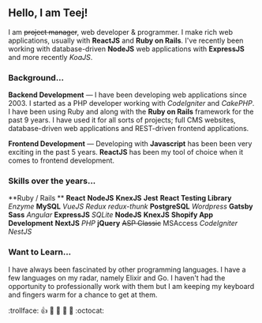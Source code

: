 ## Hello, I am Teej!

I am <del>project manager</del>, web developer & programmer. I make rich web applications, usually with **ReactJS** and **Ruby on Rails**. I've recently been working with database-driven **NodeJS** web applications with **ExpressJS** and more recently _KoaJS_.

### Background...

**Backend Development** — I have been developing web applications since 2003. I started as a PHP developer working with _CodeIgniter_ and _CakePHP_. I have been using Ruby and along with the **Ruby on Rails** framework for the past 9 years. I have used it for all sorts of projects; full CMS websites, database-driven web applications and REST-driven frontend applications.

**Frontend Development** — Developing with **Javascript** has been been very exciting in the past 5 years. **ReactJS** has been my tool of choice when it comes to frontend development.

### Skills over the years...

**Ruby / Rails ** **React** **NodeJS** **KnexJS** **Jest** **React Testing Library** _Enzyme_ **MySQL**  _VueJS_ _Redux_ _redux-thunk_ **PostgreSQL** _Wordpress_ **Gatsby** **Sass** _Angular_ **ExpressJS** _SQLite_ **NodeJS** **KnexJS** **Shopify App Development** **NextJS** _PHP_ **jQuery** <del>ASP Classic</del> </del>MSAccess</del> _CodeIgniter_ _NestJS_

### Want to Learn...

I have always been fascinated by other programming languages. I have a few languages on my radar, namely Elixir and Go. I haven't had the opportunity to professionally work with them but I am keeping my keyboard and fingers warm for a chance to get at them.

:trollface: :+1: :camel: :tada: :rocket: :metal: :octocat:
